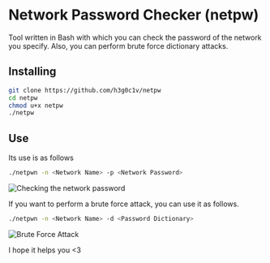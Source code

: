 # Network Password Checker (netpw)
Tool written in Bash with which you can check the password of the network you specify. Also, you can perform brute force dictionary attacks.

## Installing
```bash
git clone https://github.com/h3g0c1v/netpw
cd netpw
chmod u+x netpw
./netpw
```

## Use
Its use is as follows

```bash
./netpwn -n <Network Name> -p <Network Password>
```

![Checking the network password](https://github.com/user-attachments/assets/7659e79d-51e9-4865-b29f-d09bbf9b8fbd)

If you want to perform a brute force attack, you can use it as follows.

```bash
./netpwn -n <Network Name> -d <Password Dictionary>
```

![Brute Force Attack](https://github.com/user-attachments/assets/1dca81ca-300c-4b25-920c-5ee0b040f112)

I hope it helps you <3

